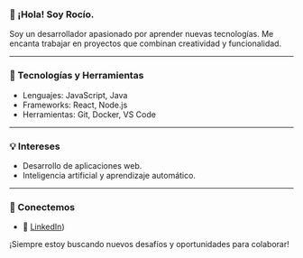 ### 👋 ¡Hola! Soy Rocío.

Soy un desarrollador apasionado por aprender nuevas tecnologías. Me encanta trabajar en proyectos que combinan creatividad y funcionalidad.

---

### 🚀 Tecnologías y Herramientas
- Lenguajes: JavaScript, Java
- Frameworks: React, Node.js
- Herramientas: Git, Docker, VS Code

---

### 💡 Intereses
- Desarrollo de aplicaciones web.
- Inteligencia artificial y aprendizaje automático.


---

### 🤝 Conectemos
- 💼 [LinkedIn](https://www.linkedin.com/in/rocio-pati%C3%B1o-g%C3%B3mez-790365110/))


¡Siempre estoy buscando nuevos desafíos y oportunidades para colaborar!
